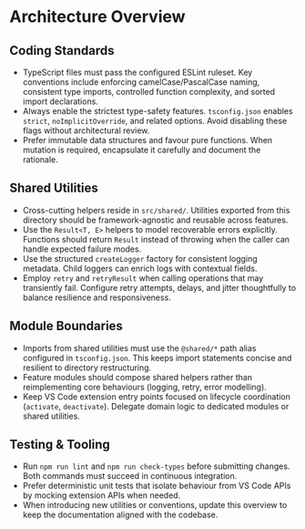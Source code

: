 # Architecture Overview

## Coding Standards

- TypeScript files must pass the configured ESLint ruleset. Key conventions include enforcing camelCase/PascalCase naming, consistent type imports, controlled function complexity, and sorted import declarations.
- Always enable the strictest type-safety features. `tsconfig.json` enables `strict`, `noImplicitOverride`, and related options. Avoid disabling these flags without architectural review.
- Prefer immutable data structures and favour pure functions. When mutation is required, encapsulate it carefully and document the rationale.

## Shared Utilities

- Cross-cutting helpers reside in `src/shared/`. Utilities exported from this directory should be framework-agnostic and reusable across features.
- Use the `Result<T, E>` helpers to model recoverable errors explicitly. Functions should return `Result` instead of throwing when the caller can handle expected failure modes.
- Use the structured `createLogger` factory for consistent logging metadata. Child loggers can enrich logs with contextual fields.
- Employ `retry` and `retryResult` when calling operations that may transiently fail. Configure retry attempts, delays, and jitter thoughtfully to balance resilience and responsiveness.

## Module Boundaries

- Imports from shared utilities must use the `@shared/*` path alias configured in `tsconfig.json`. This keeps import statements concise and resilient to directory restructuring.
- Feature modules should compose shared helpers rather than reimplementing core behaviours (logging, retry, error modelling).
- Keep VS Code extension entry points focused on lifecycle coordination (`activate`, `deactivate`). Delegate domain logic to dedicated modules or shared utilities.

## Testing & Tooling

- Run `npm run lint` and `npm run check-types` before submitting changes. Both commands must succeed in continuous integration.
- Prefer deterministic unit tests that isolate behaviour from VS Code APIs by mocking extension APIs when needed.
- When introducing new utilities or conventions, update this overview to keep the documentation aligned with the codebase.
